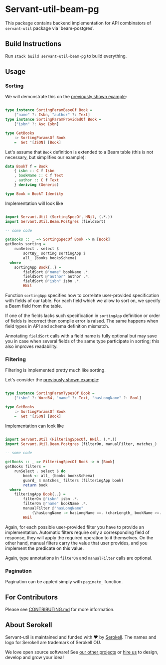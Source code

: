 # Servant-util-beam-pg

This package contains backend implementation for API combinators of `servant-util` package via 'beam-postgres'.

## Build Instructions

Run `stack build servant-util-beam-pg` to build everything.

## Usage

### Sorting

We will demonstrate this on the [previously shown example](/servant-util/README.md#sorting):

```haskell

type instance SortingParamBaseOf Book =
    ["name" ?: Isbn, "author" ?: Text]
type instance SortingParamProvidedOf Book =
    ["isbn" ?: Asc Isbn]

type GetBooks
    :> SortingParamsOf Book
    =  Get '[JSON] [Book]

```

Let's assume that `Book` definition is extended to a Beam table (this is not necessary,
but simplifies our example):

```haskell
data BookT f = Book
    { isbn :: C f Isbn
    , bookName :: C f Text
    , author :: C f Text
    } deriving (Generic)

type Book = BookT Identity
```

Implementation will look like

```haskell

import Servant.Util (SortingSpecOf, HNil, (.*.))
import Servant.Util.Beam.Postgres (fieldSort)

-- some code

getBooks :: _ => SortingSpecOf Book -> m [Book]
getBooks sorting =
    runSelect . select $
        sortBy_ sorting sortingApp $
        all_ (books booksSchema)
  where
    sortingApp Book{..} =
        fieldSort @"name" bookName .*.
        fieldSort @"author" author .*.
        fieldSort @"isbn" isbn .*.
        HNil

```

Function `sortingApp` specifies how to correlate user-provided specification with fields
of our table. For each field which we allow to sort on, we specify a Beam field from the
table.

If one of the fields lacks such specification in `sortingApp` definition or order of
fields is incorrect then compile error is raised. The same happens when field types in API
and schema definition mismatch.

Annotating `fieldSort` calls with a field name is fully optional but may save you in case
when several fields of the same type participate in sorting; this also improves readability.

### Filtering

Filtering is implemented pretty much like sorting.

Let's consider the [previously shown example](/servant-util/README.md#filtering):

```haskell

type instance SortingParamTypesOf Book =
    ["isbn" ?: Word64, "name" ?: Text, "hasLongName" ?: Bool]

type GetBooks
    :> SortingParamsOf Book
    =  Get '[JSON] [Book]

```

Implementation can look like

```haskell

import Servant.Util (FilteringSpecOf, HNil, (.*.))
import Servant.Util.Beam.Postgres (filterOn, manualFilter, matches_)

-- some code

getBooks :: _ => FilteringSpecOf Book -> m [Book]
getBooks filters =
    runSelect . select $ do
        book <- all_ (books booksSchema)
        guard_ $ matches_ filters (filteringApp book)
        return book
  where
    filteringApp Book{..} =
        filterOn @"isbn" isbn .*.
        filterOn @"name" bookName .*.
        manualFilter @"hasLongName"
            (\hasLongName -> hasLongName ==. (charLength_ bookName >=. 10)) .*.
        HNil

```

Again, for each possible user-provided filter you have to provide an implementation.
Automatic filters require only a corresponding field of response, they will apply the required
operation to it themselves. On the other hand, manual filters carry the value that
user provides, and you implement the predicate on this value.

Again, type annotations in `filterOn` and `manualFilter` calls are optional.

### Pagination

Pagination can be appled simply with `paginate_` function.

## For Contributors

Please see [CONTRIBUTING.md](/.github/CONTRIBUTING.md) for more information.

## About Serokell

Servant-util is maintained and funded with :heart: by [Serokell](https://serokell.io/). The names and logo for Serokell are trademark of Serokell OÜ.

We love open source software! See [our other projects](https://serokell.io/community?utm_source=github) or [hire us](https://serokell.io/hire-us?utm_source=github) to design, develop and grow your idea!

